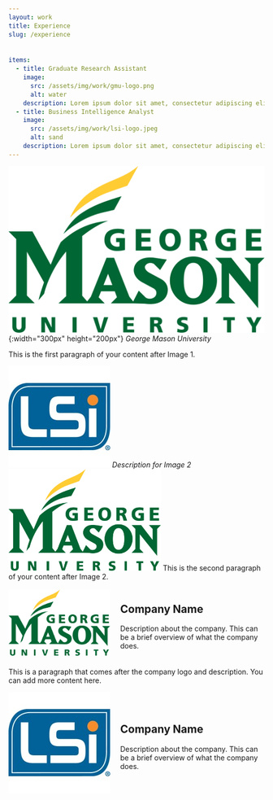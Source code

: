```yaml
---
layout: work
title: Experience
slug: /experience


items:
  - title: Graduate Research Assistant
    image:
      src: /assets/img/work/gmu-logo.png
      alt: water
    description: Lorem ipsum dolor sit amet, consectetur adipiscing elit
  - title: Business Intelligence Analyst
    image:
      src: /assets/img/work/lsi-logo.jpeg
      alt: sand
    description: Lorem ipsum dolor sit amet, consectetur adipiscing elit, sed do eiusmod te
---
```



![GMU](/assets/img/work/gmu-logo.png){:width="300px" height="200px"}
*George Mason University*

This is the first paragraph of your content after Image 1.

![LSI](/assets/img/work/lsi-logo.jpeg)
*Description for Image 2*
<img src="/assets/img/work/gmu-logo.png" alt="Company Logo" width="300" height="200">
This is the second paragraph of your content after Image 2.


<div style="display: flex; align-items: center; margin-bottom: 20px;">
    <img src="/assets/img/work/gmu-logo.png" alt="Company Logo" style="width: 200px; height: auto; margin-right: 20px;">
    <div>
        <h2>Company Name</h2>
        <p>Description about the company. This can be a brief overview of what the company does.</p>
    </div>
</div>

<p>This is a paragraph that comes after the company logo and description. You can add more content here.</p>

<div style="display: flex; align-items: center; margin-bottom: 20px;">
    <img src="/assets/img/work/lsi-logo.jpeg" alt="Company Logo" style="width: 200px; height: auto; margin-right: 20px;">
    <div>
        <h2>Company Name</h2>
        <p>Description about the company. This can be a brief overview of what the company does.</p>
    </div>
</div>

<br />
<br />
